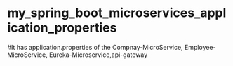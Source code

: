 # my_spring_boot_microservices_application_properties
#It has application.properties of the Compnay-MicroService, Employee-MicroService, Eureka-Microservice,api-gateway

